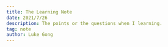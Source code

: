 ```yaml
---
title: The Learning Note 
date: 2021/7/26
description: The points or the questions when I learning.
tag: note
author: Luke Gong
---
```






